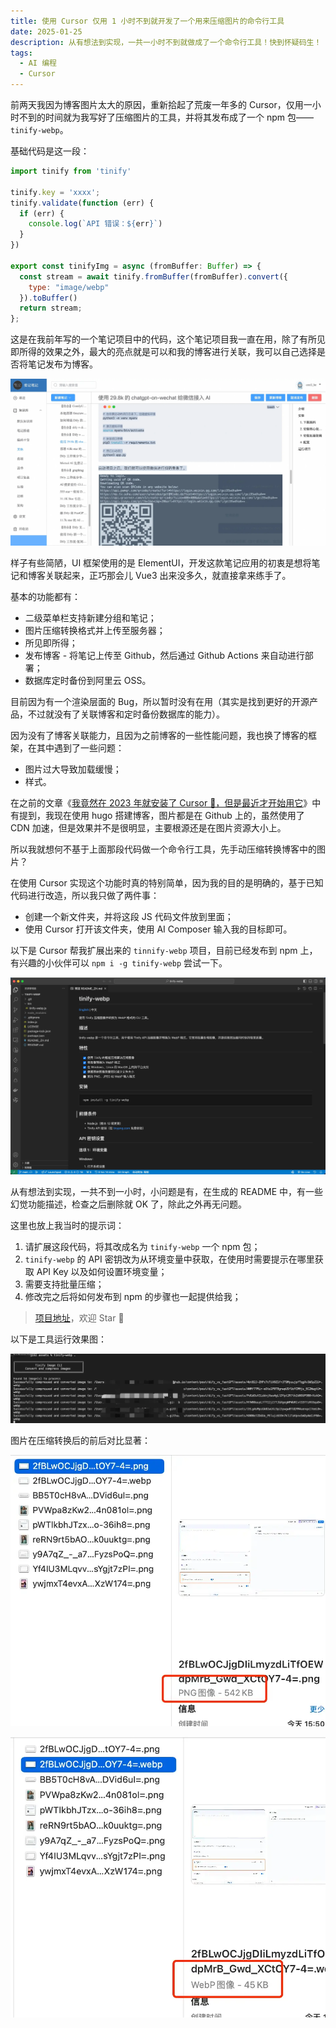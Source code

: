 ```yaml
---
title: 使用 Cursor 仅用 1 小时不到就开发了一个用来压缩图片的命令行工具
date: 2025-01-25
description: 从有想法到实现，一共一小时不到就做成了一个命令行工具！快到怀疑码生！
tags:
  - AI 编程
  - Cursor
---
```


前两天我因为博客图片太大的原因，重新拾起了荒废一年多的 Cursor，仅用一小时不到的时间就为我写好了压缩图片的工具，并将其发布成了一个 npm 包—— `tinify-webp`。

基础代码是这一段：

```javascript
import tinify from 'tinify'

tinify.key = 'xxxx';
tinify.validate(function (err) {
  if (err) {
    console.log(`API 错误：${err}`)
  }
})

export const tinifyImg = async (fromBuffer: Buffer) => {
  const stream = await tinify.fromBuffer(fromBuffer).convert({
    type: "image/webp"
  }).toBuffer()
  return stream;
};

```

这是在我前年写的一个笔记项目中的代码，这个笔记项目我一直在用，除了有所见即所得的效果之外，最大的亮点就是可以和我的博客进行关联，我可以自己选择是否将笔记发布为博客。

![](assets/g6WJj9d58c7Ht6zXbpKQYNLjAba_BYH7391oHyHtsgg=.webp)

样子有些简陋，UI 框架使用的是 ElementUI，开发这款笔记应用的初衷是想将笔记和博客关联起来，正巧那会儿 Vue3 出来没多久，就直接拿来练手了。

基本的功能都有：

* 二级菜单栏支持新建分组和笔记；
* 图片压缩转换格式并上传至服务器；
* 所见即所得；
* 发布博客 - 将笔记上传至 Github，然后通过 Github Actions 来自动进行部署；
* 数据库定时备份到阿里云 OSS。

目前因为有一个渲染层面的 Bug，所以暂时没有在用（其实是找到更好的开源产品，不过就没有了关联博客和定时备份数据库的能力）。

因为没有了博客关联能力，且因为之前博客的一些性能问题，我也换了博客的框架，在其中遇到了一些问题：

* 图片过大导致加载缓慢；
* 样式。

在之前的文章《[我竟然在 2023 年就安装了 Cursor 🤯，但是最近才开始用它](https://mp.weixin.qq.com/s/c1CSs2arAYnK0TuM_4DoSg?token=684367156\&lang=zh_CN)》中有提到，我现在使用 hugo 搭建博客，图片都是在 Github 上的，虽然使用了 CDN 加速，但是效果并不是很明显，主要根源还是在图片资源大小上。

所以我就想何不基于上面那段代码做一个命令行工具，先手动压缩转换博客中的图片？

在使用 Cursor 实现这个功能时真的特别简单，因为我的目的是明确的，基于已知代码进行改造，所以我只做了两件事：

* 创建一个新文件夹，并将这段 JS 代码文件放到里面；
* 使用 Cursor 打开该文件夹，使用 AI Composer 输入我的目标即可。

以下是 Cursor 帮我扩展出来的 `tinnify-webp` 项目，目前已经发布到 npm 上，有兴趣的小伙伴可以 `npm i -g tinify-webp` 尝试一下。

![](assets/1vYjZw2jpn55r0EFH-PgVYcLPy0zyGvbOjU3tgOZPmw=.webp)

从有想法到实现，一共不到一小时，小问题是有，在生成的 README 中，有一些幻觉功能描述，检查之后删除就 OK 了，除此之外再无问题。

这里也放上我当时的提示词：

1. 请扩展这段代码，将其改成名为 `tinify-webp` 一个 npm 包；
2. `tinify-webp` 的 API 密钥改为从环境变量中获取，在使用时需要提示在哪里获取 API Key 以及如何设置环境变量；
3. 需要支持批量压缩；
4. 修改完之后将如何发布到 npm 的步骤也一起提供给我；

> [项目地址](https://github.com/foxhsx/tinify-webp)，欢迎 Star 👏

以下是工具运行效果图：

![](assets/1KbEqIFJNI905tLGH2fek03wUuWsA_tVdB2zFe7DKiA=.webp)

图片在压缩转换后的前后对比显著：

![](assets/spMOAa9Rj7c8aSrnYgANysSX7jiUXvWIUC6J7odAcRY=.webp)

![](assets/Eu-01689-GSNYCMTmwAhxWs9Yq4b-FGq0SRB5vuYmBQ=.webp)
